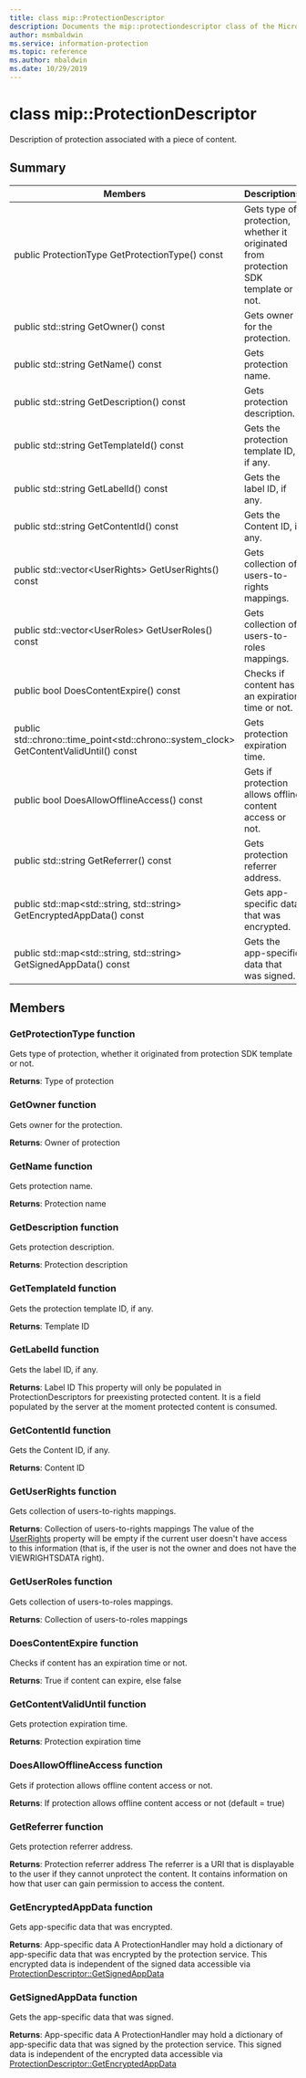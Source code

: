 ```yaml
---
title: class mip::ProtectionDescriptor 
description: Documents the mip::protectiondescriptor class of the Microsoft Information Protection (MIP) SDK.
author: msmbaldwin
ms.service: information-protection
ms.topic: reference
ms.author: mbaldwin
ms.date: 10/29/2019
---
```


# class mip::ProtectionDescriptor 
Description of protection associated with a piece of content.
  
## Summary
 Members                        | Descriptions                                
--------------------------------|---------------------------------------------
public ProtectionType GetProtectionType() const  |  Gets type of protection, whether it originated from protection SDK template or not.
public std::string GetOwner() const  |  Gets owner for the protection.
public std::string GetName() const  |  Gets protection name.
public std::string GetDescription() const  |  Gets protection description.
public std::string GetTemplateId() const  |  Gets the protection template ID, if any.
public std::string GetLabelId() const  |  Gets the label ID, if any.
public std::string GetContentId() const  |  Gets the Content ID, if any.
public std::vector\<UserRights\> GetUserRights() const  |  Gets collection of users-to-rights mappings.
public std::vector\<UserRoles\> GetUserRoles() const  |  Gets collection of users-to-roles mappings.
public bool DoesContentExpire() const  |  Checks if content has an expiration time or not.
public std::chrono::time_point\<std::chrono::system_clock\> GetContentValidUntil() const  |  Gets protection expiration time.
public bool DoesAllowOfflineAccess() const  |  Gets if protection allows offline content access or not.
public std::string GetReferrer() const  |  Gets protection referrer address.
public std::map\<std::string, std::string\> GetEncryptedAppData() const  |  Gets app-specific data that was encrypted.
public std::map\<std::string, std::string\> GetSignedAppData() const  |  Gets the app-specific data that was signed.
  
## Members
  
### GetProtectionType function
Gets type of protection, whether it originated from protection SDK template or not.

  
**Returns**: Type of protection
  
### GetOwner function
Gets owner for the protection.

  
**Returns**: Owner of protection
  
### GetName function
Gets protection name.

  
**Returns**: Protection name
  
### GetDescription function
Gets protection description.

  
**Returns**: Protection description
  
### GetTemplateId function
Gets the protection template ID, if any.

  
**Returns**: Template ID
  
### GetLabelId function
Gets the label ID, if any.

  
**Returns**: Label ID
This property will only be populated in ProtectionDescriptors for preexisting protected content. It is a field populated by the server at the moment protected content is consumed.
  
### GetContentId function
Gets the Content ID, if any.

  
**Returns**: Content ID
  
### GetUserRights function
Gets collection of users-to-rights mappings.

  
**Returns**: Collection of users-to-rights mappings
The value of the [UserRights](#classmip_1_1UserRights) property will be empty if the current user doesn't have access to this information (that is, if the user is not the owner and does not have the VIEWRIGHTSDATA right).
  
### GetUserRoles function
Gets collection of users-to-roles mappings.

  
**Returns**: Collection of users-to-roles mappings
  
### DoesContentExpire function
Checks if content has an expiration time or not.

  
**Returns**: True if content can expire, else false
  
### GetContentValidUntil function
Gets protection expiration time.

  
**Returns**: Protection expiration time
  
### DoesAllowOfflineAccess function
Gets if protection allows offline content access or not.

  
**Returns**: If protection allows offline content access or not (default = true)
  
### GetReferrer function
Gets protection referrer address.

  
**Returns**: Protection referrer address
The referrer is a URI that is displayable to the user if they cannot unprotect the content. It contains information on how that user can gain permission to access the content.
  
### GetEncryptedAppData function
Gets app-specific data that was encrypted.

  
**Returns**: App-specific data
A ProtectionHandler may hold a dictionary of app-specific data that was encrypted by the protection service. This encrypted data is independent of the signed data accessible via [ProtectionDescriptor::GetSignedAppData](#classmip_1_1ProtectionDescriptor_1a0755f43100a796e634c2181663d56a42)
  
### GetSignedAppData function
Gets the app-specific data that was signed.

  
**Returns**: App-specific data
A ProtectionHandler may hold a dictionary of app-specific data that was signed by the protection service. This signed data is independent of the encrypted data accessible via [ProtectionDescriptor::GetEncryptedAppData](#classmip_1_1ProtectionDescriptor_1abed333d9f6a7d7f958d07917180ce76c)